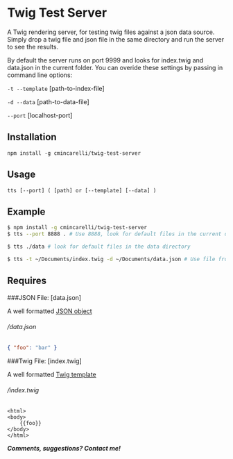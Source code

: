 # Twig Test Server

A Twig rendering server, for testing twig files against a json data source. Simply drop a twig file and json file in the same directory and run the server to see the results.

By default the server runs on port 9999 and looks for index.twig and data.json in the current folder. You can overide these settings by passing in command line options:

`-t --template` [path-to-index-file]

`-d --data` [path-to-data-file]

`--port` [localhost-port]

## Installation

`npm install -g cmincarelli/twig-test-server`

## Usage

`tts [--port] ( [path] or [--template] [--data] )`

## Example

```bash
$ npm install -g cmincarelli/twig-test-server
$ tts --port 8888 . # Use 8888, look for default files in the current directory

$ tts ./data # look for default files in the data directory

$ tts -t ~/Documents/index.twig -d ~/Documents/data.json # Use file from ~/Documents
```

## Requires

###JSON File: [data.json]

A well formatted [JSON object](http://www.json.org/)

######  /data.json

```json
{ "foo": "bar" }
```

###Twig File: [index.twig]

A well formatted [Twig template](http://twig.sensiolabs.org/documentation)

###### /index.twig

```twig
<html>
<body>
	{{foo}}
</body>
</html>
```

***Comments, suggestions? Contact me!***

